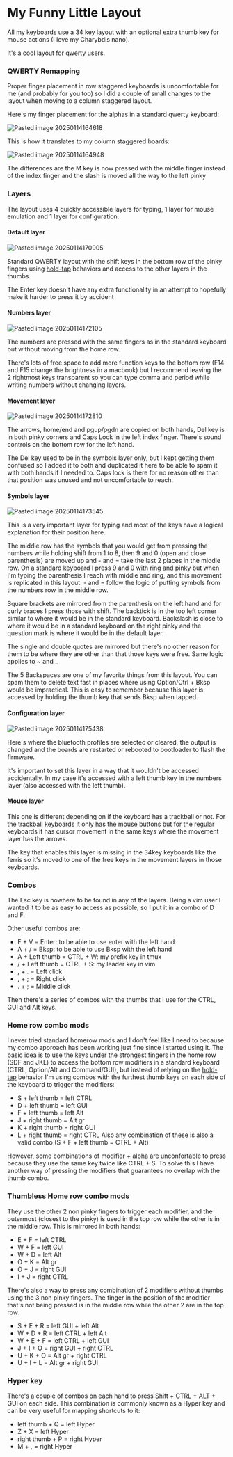 # My Funny Little Layout
All my keyboards use a 34 key layout with an optional extra thumb key for mouse actions (I love my Charybdis nano).

It's a cool layout for qwerty users.

### QWERTY Remapping
Proper finger placement in row staggered keyboards is uncomfortable for me (and probably for you too) so I did a couple of small changes to the layout when moving to a column staggered layout.

Here's my finger placement for the alphas in a standard qwerty keyboard:

![Pasted image 20250114164618](https://github.com/user-attachments/assets/ea25e4d1-2519-4495-9b4c-d96df2c53e77)


This is how it translates to my column staggered boards:

![Pasted image 20250114164948](https://github.com/user-attachments/assets/16f2b5ee-d75a-43b1-8a5e-36ddf47f3b8e)

The differences are the M key is now pressed with the middle finger instead of the index finger and the slash is moved all the way to the left pinky

### Layers
The layout uses 4 quickly accessible layers for typing, 1 layer for mouse emulation and 1 layer for configuration.

#### Default layer
![Pasted image 20250114170905](https://github.com/user-attachments/assets/a74ae22a-4848-4c27-a8dd-c1bcdca91fa7)

Standard QWERTY layout with the shift keys in the bottom row of the pinky fingers using [hold-tap](https://zmk.dev/docs/keymaps/behaviors/hold-tap) behaviors and access to the other layers in the thumbs.

The Enter key doesn't have any extra functionality in an attempt to hopefully make it harder to press it by accident

#### Numbers layer
![Pasted image 20250114172105](https://github.com/user-attachments/assets/3774aa78-66c0-497b-b781-882ba6fb0d8f)

The numbers are pressed with the same fingers as in the standard keyboard but without moving from the home row.

There's lots of free space to add more function keys to the bottom row (F14 and F15 change the brightness in a macbook) but I recommend leaving the 2 rightmost keys transparent so you can type comma and period while writing numbers without changing layers.

#### Movement layer
![Pasted image 20250114172810](https://github.com/user-attachments/assets/c654af8c-a97b-49cc-a3b3-dde716139eb0)

The arrows, home/end and pgup/pgdn are copied on both hands, Del key is in both pinky corners and Caps Lock in the left index finger. There's sound controls on the bottom row for the left hand.

The Del key used to be in the symbols layer only, but I kept getting them confused so I added it to both and duplicated it here to be able to spam it with both hands if I needed to. Caps lock is there for no reason other than that position was unused and not uncomfortable to reach.

#### Symbols layer
![Pasted image 20250114173545](https://github.com/user-attachments/assets/533964dc-b2e6-476e-891c-5710ea5ee787)

This is a very important layer for typing and most of the keys have a logical explanation for their position here.

The middle row has the symbols that you would get from pressing the numbers while holding shift from 1 to 8, then 9 and 0 (open and close parenthesis) are moved up and - and = take the last 2 places in the middle row. On a standard keyboard I press 9 and 0 with ring and pinky but when I'm typing the parenthesis I reach with middle and ring, and this movement is replicated in this layout. - and = follow the logic of putting symbols from the numbers row in the middle row.

Square brackets are mirrored from the parenthesis on the left hand and for curly braces I press those with shift. The backtick is in the top left corner similar to where it would be in the standard keyboard. Backslash is close to where it would be in a standard keyboard on the right pinky and the question mark is where it would be in the default layer.

The single and double quotes are mirrored but there's no other reason for them to be where they are other than that those keys were free. Same logic applies to ~ and _

The 5 Backspaces are one of my favorite things from this layout. You can spam them to delete text fast in places where using Option/Ctrl + Bksp would be impractical. This is easy to remember because this layer is accessed by holding the thumb key that sends Bksp when tapped.
#### Configuration layer
![Pasted image 20250114175438](https://github.com/user-attachments/assets/6c332950-f999-40eb-a410-ea8b10b3271b)

Here's where the bluetooth profiles are selected or cleared, the output is changed and the boards are restarted or rebooted to bootloader to flash the firmware.

It's important to set this layer in a way that it wouldn't be accessed accidentally. In my case it's accessed with a left thumb key in the numbers layer (also accessed with the left thumb).

#### Mouse layer
This one is different depending on if the keyboard has a trackball or not. For the trackball keyboards it only has the mouse buttons but for the regular keyboards it has cursor movement in the same keys where the movement layer has the arrows.

The key that enables this layer is missing in the 34key keyboards like the ferris so it's moved to one of the free keys in the movement layers in those keyboards.

### Combos
The Esc key is nowhere to be found in any of the layers. Being a vim user I wanted it to be as easy to access as possible, so I put it in a combo of D and F.

Other useful combos are:
- F + V = Enter: to be able to use enter with the left hand
- A + / = Bksp: to be able to use Bksp with the left hand
- A + Left thumb = CTRL + W: my prefix key in tmux
- / + Left thumb = CTRL + S: my leader key in vim
- , + . = Left click
- , + ; = Right click
- . + ; = Middle click

Then there's a series of combos with the thumbs that I use for the CTRL, GUI and Alt keys.
### Home row combo mods
I never tried standard homerow mods and I don't feel like I need to because my combo approach has been working just fine since I started using it. The basic idea is to use the keys under the strongest fingers in the home row (SDF and JKL) to access the bottom row modifiers in a standard keyboard (CTRL, Option/Alt and Command/GUI), but instead of relying on the [hold-tap](https://zmk.dev/docs/keymaps/behaviors/hold-tap) behavior I'm using combos with the furthest thumb keys on each side of the keyboard to trigger the modifiers:
- S + left thumb = left CTRL
- D + left thumb = left GUI
- F + left thumb = left Alt
- J + right thumb = Alt gr
- K + right thumb = right GUI
- L + right thumb = right CTRL
Also any combination of these is also a valid combo (S + F + left thumb = CTRL + Alt)

However, some combinations of modifier + alpha are unconfortable to press because they use the same key twice like CTRL + S. To solve this I have another way of pressing the modifiers that guarantees no overlap with the thumb combo.

### Thumbless Home row combo mods
They use the other 2 non pinky fingers to trigger each modifier, and the outermost (closest to the pinky) is used in the top row while the other is in the middle row. This is mirrored in both hands:
- E + F = left CTRL
- W + F = left GUI
- W + D = left Alt
- O + K = Alt gr
- O + J = right GUI
- I + J = right CTRL

There's also a way to press any combination of 2 modifiers without thumbs using the 3 non pinky fingers. The finger in the position of the modifier that's not being pressed is in the middle row while the other 2 are in the top row:
- S + E + R = left GUI + left Alt
- W + D + R = left CTRL + left Alt
- W + E + F = left CTRL + left GUI
- J + I + O = right GUI + right CTRL
- U + K + O = Alt gr + right CTRL
- U + I + L = Alt gr + right GUI

### Hyper key
There's a couple of combos on each hand to press Shift + CTRL + ALT + GUI on each side. This combination is commonly known as a Hyper key and can be very useful for mapping shortcuts to it:
- left thumb + Q = left Hyper
- Z + X = left Hyper
- right thumb + P = right Hyper
- M + , = right Hyper
